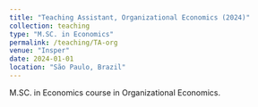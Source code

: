 ```yaml
---
title: "Teaching Assistant, Organizational Economics (2024)"
collection: teaching
type: "M.SC. in Economics"
permalink: /teaching/TA-org
venue: "Insper"
date: 2024-01-01
location: "São Paulo, Brazil"
---
```


M.SC. in Economics course in Organizational Economics.
